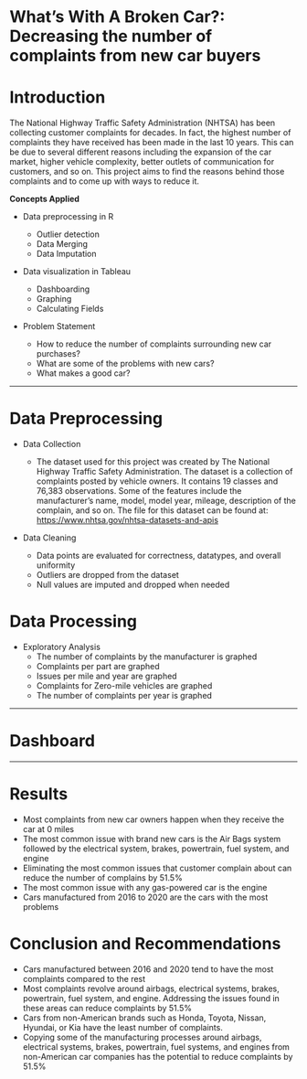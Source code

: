 # What’s With A Broken Car?: Decreasing the number of complaints from new car buyers  

# Introduction
The National Highway Traffic Safety Administration (NHTSA) has been collecting customer complaints for decades. In fact, the highest number of complaints they have received has been made in the last 10 years. This can be due to several different reasons including the expansion of the car market, higher vehicle complexity, better outlets of communication for customers, and so on. This project aims to find the reasons behind those complaints and to come up with ways to reduce it.

**Concepts Applied**
- Data preprocessing in R
    - Outlier detection
    - Data Merging
    - Data Imputation
    
- Data visualization in Tableau
  - Dashboarding
  - Graphing
  - Calculating Fields
    
- Problem Statement
  - How to reduce the number of complaints surrounding new car purchases?
  - What are some of the problems with new cars?
  - What makes a good car?

----
# Data Preprocessing 
- Data Collection
  - The dataset used for this project was created by The National Highway Traffic Safety Administration. The dataset is a collection of complaints posted by vehicle owners. It contains 19 classes and 76,383 observations. Some of the features include the manufacturer’s name, model, model year, mileage, description of the complain, and so on. The file for this dataset can be found at: https://www.nhtsa.gov/nhtsa-datasets-and-apis

- Data Cleaning
  - Data points are evaluated for correctness, datatypes, and overall uniformity
  - Outliers are dropped from the dataset
  - Null values are imputed and dropped when needed

# Data Processing
- Exploratory Analysis
    - The number of complaints by the manufacturer is graphed
    - Complaints per part are graphed
    - Issues per mile and year are graphed
    - Complaints for Zero-mile vehicles are graphed
    - The number of complaints per year is graphed


----
# Dashboard

----
# Results
- Most complaints from new car owners happen when they receive the car at 0 miles
- The most common issue with brand new cars is the Air Bags system followed by the electrical system, brakes, powertrain, fuel system, and engine
- Eliminating the most common issues that customer complain about can reduce the number of complains by 51.5%
- The most common issue with any gas-powered car is the engine 
- Cars manufactured from 2016 to 2020 are the cars with the most problems

# Conclusion and Recommendations
- Cars manufactured between 2016 and 2020 tend to have the most complaints compared to the rest
- Most complaints revolve around airbags, electrical systems, brakes, powertrain, fuel system, and engine. Addressing the issues found in these areas can reduce complaints by 51.5%
- Cars from non-American brands such as Honda, Toyota, Nissan, Hyundai, or Kia have the least number of complaints.
- Copying some of the manufacturing processes around airbags, electrical systems, brakes, powertrain, fuel systems, and engines from non-American car companies has the potential to reduce complaints by 51.5%



